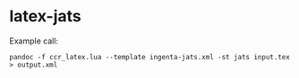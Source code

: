 # latex-jats

Example call: 

```
pandoc -f ccr_latex.lua --template ingenta-jats.xml -st jats input.tex  > output.xml
```
